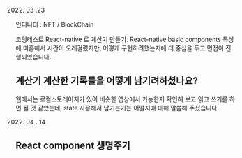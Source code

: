 2022. 03 .23 

 인디니티 : NFT / BlockChain 

 코딩테스트 React-native 로 계산기 만들기.
 React-native basic components 특성에 미흡해서 시간이 오래걸렸지만,
 어떻게 구현하려했는지에 더 중심을 두고 면접이 진행되었습니다.

## 계산기 계산한 기록들을 어떻게 남기려하셨나요?

   웹에서는 로컬스토레이지가 있어 비슷한 앱상에서 가능한지 확인해 보고 읽고 쓰기를 하면 될 것 같았는데, state 사용해서 남기는거는 어떨지에 대해 말씀해 주셨습니다.

2022. 04 . 14

## React component 생명주기